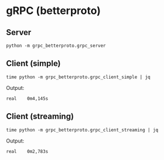 gRPC (betterproto)
==================

Server
------

```
python -m grpc_betterproto.grpc_server
```

Client (simple)
------

```
time python -m grpc_betterproto.grpc_client_simple | jq
```

Output:

```
real	0m4,145s
```

Client (streaming)
------

```
time python -m grpc_betterproto.grpc_client_streaming | jq
```

Output:

```
real	0m2,783s
```

